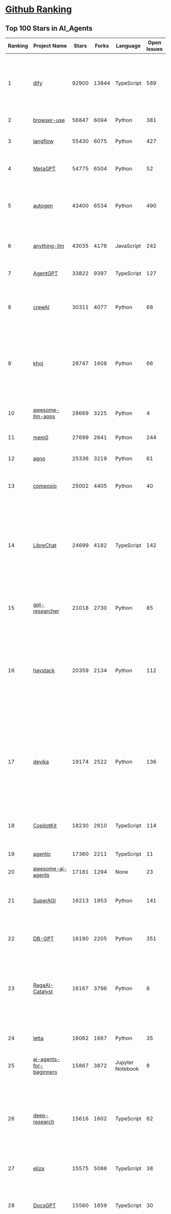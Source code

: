 [Github Ranking](../README.md)
==========

## Top 100 Stars in AI_Agents

| Ranking | Project Name | Stars | Forks | Language | Open Issues | Description | Last Commit |
| ------- | ------------ | ----- | ----- | -------- | ----------- | ----------- | ----------- |
| 1 | [dify](https://github.com/langgenius/dify) | 92900 | 13844 | TypeScript | 589 | Dify is an open-source LLM app development platform. Dify's intuitive interface combines AI workflow, RAG pipeline, agent capabilities, model management, observability features and more, letting you quickly go from prototype to production. | 2025-04-19T14:04:14Z |
| 2 | [browser-use](https://github.com/browser-use/browser-use) | 56847 | 6094 | Python | 381 | Make websites accessible for AI agents | 2025-04-18T23:55:26Z |
| 3 | [langflow](https://github.com/langflow-ai/langflow) | 55430 | 6075 | Python | 427 | Langflow is a powerful tool for building and deploying AI-powered agents and workflows. | 2025-04-19T21:07:46Z |
| 4 | [MetaGPT](https://github.com/geekan/MetaGPT) | 54775 | 6504 | Python | 52 | 🌟 The Multi-Agent Framework: First AI Software Company, Towards Natural Language Programming | 2025-03-31T07:17:13Z |
| 5 | [autogen](https://github.com/microsoft/autogen) | 43400 | 6534 | Python | 490 | A programming framework for agentic AI 🤖 PyPi: autogen-agentchat Discord: https://aka.ms/autogen-discord Office Hour: https://aka.ms/autogen-officehour | 2025-04-19T22:59:41Z |
| 6 | [anything-llm](https://github.com/Mintplex-Labs/anything-llm) | 43035 | 4176 | JavaScript | 242 | The all-in-one Desktop & Docker AI application with built-in RAG, AI agents, No-code agent builder, MCP compatibility,  and more. | 2025-04-18T23:35:38Z |
| 7 | [AgentGPT](https://github.com/reworkd/AgentGPT) | 33822 | 9397 | TypeScript | 127 | 🤖 Assemble, configure, and deploy autonomous AI Agents in your browser. | 2025-03-28T17:13:05Z |
| 8 | [crewAI](https://github.com/crewAIInc/crewAI) | 30311 | 4077 | Python | 68 | Framework for orchestrating role-playing, autonomous AI agents. By fostering collaborative intelligence, CrewAI empowers agents to work together seamlessly, tackling complex tasks. | 2025-04-19T23:16:23Z |
| 9 | [khoj](https://github.com/khoj-ai/khoj) | 28747 | 1608 | Python | 66 | Your AI second brain. Self-hostable. Get answers from the web or your docs. Build custom agents, schedule automations, do deep research. Turn any online or local LLM into your personal, autonomous AI (gpt, claude, gemini, llama, qwen, mistral). Get started - free. | 2025-04-19T13:39:26Z |
| 10 | [awesome-llm-apps](https://github.com/Shubhamsaboo/awesome-llm-apps) | 28669 | 3225 | Python | 4 | Collection of awesome LLM apps with AI Agents and RAG using OpenAI, Anthropic, Gemini and opensource models. | 2025-04-17T21:26:28Z |
| 11 | [mem0](https://github.com/mem0ai/mem0) | 27699 | 2641 | Python | 244 | The Memory layer for AI Agents | 2025-04-19T05:29:51Z |
| 12 | [agno](https://github.com/agno-agi/agno) | 25336 | 3219 | Python | 61 | Agno is a lightweight library for building Agents with memory, knowledge, tools and reasoning. | 2025-04-19T22:25:39Z |
| 13 | [composio](https://github.com/ComposioHQ/composio) | 25002 | 4405 | Python | 40 | Composio equip's your AI agents & LLMs with 100+ high-quality integrations via function calling | 2025-04-19T02:55:49Z |
| 14 | [LibreChat](https://github.com/danny-avila/LibreChat) | 24699 | 4182 | TypeScript | 142 | Enhanced ChatGPT Clone: Features Agents, DeepSeek, Anthropic, AWS, OpenAI, Assistants API, Azure, Groq, o1, GPT-4o, Mistral, OpenRouter, Vertex AI, Gemini, Artifacts, AI model switching, message search, Code Interpreter, langchain, DALL-E-3, OpenAPI Actions, Functions, Secure Multi-User Auth, Presets, open-source for self-hosting. Active project. | 2025-04-18T15:38:09Z |
| 15 | [gpt-researcher](https://github.com/assafelovic/gpt-researcher) | 21018 | 2730 | Python | 85 | LLM based autonomous agent that conducts deep local and web research on any topic and generates a long report with citations. | 2025-04-19T08:18:43Z |
| 16 | [haystack](https://github.com/deepset-ai/haystack) | 20359 | 2134 | Python | 112 | AI orchestration framework to build customizable, production-ready LLM applications. Connect components (models, vector DBs, file converters) to pipelines or agents that can interact with your data. With advanced retrieval methods, it's best suited for building RAG, question answering, semantic search or conversational agent chatbots. | 2025-04-18T08:10:09Z |
| 17 | [devika](https://github.com/stitionai/devika) | 19174 | 2522 | Python | 136 | Devika is an Agentic AI Software Engineer that can understand high-level human instructions, break them down into steps, research relevant information, and write code to achieve the given objective. Devika aims to be a competitive open-source alternative to Devin by Cognition AI. [⚠️ DEVIKA DOES NOT HAVE AN OFFICIAL WEBSITE ⚠️] | 2024-09-19T16:11:25Z |
| 18 | [CopilotKit](https://github.com/CopilotKit/CopilotKit) | 18230 | 2610 | TypeScript | 114 | React UI + elegant infrastructure for AI Copilots, AI chatbots, and in-app AI agents. The Agentic last-mile 🪁 | 2025-04-19T03:25:40Z |
| 19 | [agentic](https://github.com/transitive-bullshit/agentic) | 17360 | 2211 | TypeScript | 11 | AI agent stdlib that works with any LLM and TypeScript AI SDK. | 2025-04-16T12:44:24Z |
| 20 | [awesome-ai-agents](https://github.com/e2b-dev/awesome-ai-agents) | 17181 | 1294 | None | 23 | A list of AI autonomous agents | 2025-02-26T10:04:45Z |
| 21 | [SuperAGI](https://github.com/TransformerOptimus/SuperAGI) | 16213 | 1953 | Python | 141 | <⚡️> SuperAGI - A dev-first open source autonomous AI agent framework. Enabling developers to build, manage & run useful autonomous agents quickly and reliably. | 2025-01-22T22:14:07Z |
| 22 | [DB-GPT](https://github.com/eosphoros-ai/DB-GPT) | 16190 | 2205 | Python | 351 | AI Native Data App Development framework with AWEL(Agentic Workflow Expression Language) and Agents | 2025-04-17T04:44:51Z |
| 23 | [RagaAI-Catalyst](https://github.com/raga-ai-hub/RagaAI-Catalyst) | 16167 | 3796 | Python | 6 | Python SDK for Agent AI Observability, Monitoring and Evaluation Framework. Includes features like agent, llm and tools tracing, debugging multi-agentic system, self-hosted dashboard and advanced analytics with timeline and execution graph view  | 2025-04-17T09:12:44Z |
| 24 | [letta](https://github.com/letta-ai/letta) | 16062 | 1667 | Python | 35 | Letta (formerly MemGPT) is the stateful agents framework with memory, reasoning, and context management. | 2025-04-19T19:42:42Z |
| 25 | [ai-agents-for-beginners](https://github.com/microsoft/ai-agents-for-beginners) | 15867 | 3872 | Jupyter Notebook | 8 | 10 Lessons to Get Started Building AI Agents | 2025-04-14T11:05:25Z |
| 26 | [deep-research](https://github.com/dzhng/deep-research) | 15616 | 1602 | TypeScript | 62 | An AI-powered research assistant that performs iterative, deep research on any topic by combining search engines, web scraping, and large language models.  The goal of this repo is to provide the simplest implementation of a deep research agent - e.g. an agent that can refine its research direction overtime and deep dive into a topic. | 2025-04-12T01:37:24Z |
| 27 | [eliza](https://github.com/elizaOS/eliza) | 15575 | 5086 | TypeScript | 38 | Autonomous agents for everyone | 2025-04-19T11:42:17Z |
| 28 | [DocsGPT](https://github.com/arc53/DocsGPT) | 15560 | 1659 | TypeScript | 30 | DocsGPT is an open-source genAI tool that helps users get reliable answers from knowledge source, while avoiding hallucinations. It enables private and reliable information retrieval, with tooling and agentic system capability built in. | 2025-04-19T22:39:17Z |
| 29 | [SWE-agent](https://github.com/SWE-agent/SWE-agent) | 15488 | 1574 | Python | 32 | SWE-agent takes a GitHub issue and tries to automatically fix it, using GPT-4, or your LM of choice. It can also be employed for offensive cybersecurity or competitive coding challenges. [NeurIPS 2024]  | 2025-04-20T02:23:50Z |
| 30 | [ai-pdf-chatbot-langchain](https://github.com/mayooear/ai-pdf-chatbot-langchain) | 15377 | 3067 | TypeScript | 2 | AI PDF chatbot agent built with LangChain & LangGraph  | 2025-02-20T18:19:58Z |
| 31 | [system-prompts-and-models-of-ai-tools](https://github.com/x1xhlol/system-prompts-and-models-of-ai-tools) | 14428 | 4886 | None | 8 | FULL v0, Cursor, Manus, Same.dev, Lovable, Devin & Replit Agent System Prompts, Tools & AI Models. | 2025-04-19T13:11:18Z |
| 32 | [activepieces](https://github.com/activepieces/activepieces) | 13869 | 1785 | TypeScript | 299 | AI Agents & MCPs & AI Workflow Automation • (280+ MCP servers for AI agents) • AI Automation / AI Agent with MCPs • AI Workflows & AI Agents • MCPs for AI Agents | 2025-04-18T15:22:59Z |
| 33 | [dagger](https://github.com/dagger/dagger) | 13576 | 719 | Go | 703 | An open-source runtime for composable workflows. Great for AI agents and CI/CD. | 2025-04-20T01:47:49Z |
| 34 | [botpress](https://github.com/botpress/botpress) | 13558 | 1966 | TypeScript | 8 | The open-source hub to build & deploy GPT/LLM Agents ⚡️ | 2025-04-18T23:12:19Z |
| 35 | [ai](https://github.com/vercel/ai) | 13533 | 2096 | TypeScript | 423 | The AI Toolkit for TypeScript. From the creators of Next.js, the AI SDK is a free open-source library for building AI-powered applications and agents  | 2025-04-20T02:28:50Z |
| 36 | [screenpipe](https://github.com/mediar-ai/screenpipe) | 13472 | 973 | TypeScript | 215 | AI app store powered by 24/7 desktop history.  open source \| 100% local \| dev friendly \| 24/7 screen, mic recording | 2025-04-16T15:24:22Z |
| 37 | [web-ui](https://github.com/browser-use/web-ui) | 12282 | 2004 | Python | 226 | Run AI Agent in your browser. | 2025-04-12T14:25:33Z |
| 38 | [plandex](https://github.com/plandex-ai/plandex) | 12152 | 814 | Go | 15 | Open source AI coding agent. Designed for large projects and real world tasks. | 2025-04-17T16:06:43Z |
| 39 | [mastra](https://github.com/mastra-ai/mastra) | 12139 | 638 | TypeScript | 81 | The TypeScript AI agent framework. ⚡ Assistants, RAG, observability. Supports any LLM: GPT-4, Claude, Gemini, Llama. | 2025-04-19T17:26:52Z |
| 40 | [camel](https://github.com/camel-ai/camel) | 12001 | 1254 | Python | 332 | 🐫 CAMEL: The first and the best multi-agent framework. Finding the Scaling Law of Agents. https://www.camel-ai.org | 2025-04-20T03:22:39Z |
| 41 | [goose](https://github.com/block/goose) | 11867 | 891 | Rust | 148 | an open source, extensible AI agent that goes beyond code suggestions - install, execute, edit, and test with any LLM | 2025-04-19T06:54:35Z |
| 42 | [GenAI_Agents](https://github.com/NirDiamant/GenAI_Agents) | 11655 | 1496 | Jupyter Notebook | 0 | This repository provides tutorials and implementations for various Generative AI Agent techniques, from basic to advanced. It serves as a comprehensive guide for building intelligent, interactive AI systems. | 2025-04-19T22:09:06Z |
| 43 | [Fay](https://github.com/xszyou/Fay) | 10865 | 2010 | Python | 103 | fay是一个帮助数字人（2.5d、3d、移动、pc、网页）或大语言模型（openai兼容、deepseek）连通业务系统的agent框架。 | 2025-04-02T15:31:53Z |
| 44 | [stagehand](https://github.com/browserbase/stagehand) | 10676 | 584 | TypeScript | 69 | An AI web browsing framework focused on simplicity and extensibility. | 2025-04-19T00:07:49Z |
| 45 | [openai-agents-python](https://github.com/openai/openai-agents-python) | 9011 | 1146 | Python | 108 | A lightweight, powerful framework for multi-agent workflows | 2025-04-20T01:36:19Z |
| 46 | [pydantic-ai](https://github.com/pydantic/pydantic-ai) | 8714 | 762 | Python | 208 | Agent Framework / shim to use Pydantic with LLMs | 2025-04-19T15:14:25Z |
| 47 | [bisheng](https://github.com/dataelement/bisheng) | 8085 | 1347 | TypeScript | 88 | BISHENG is an open LLM devops platform for next generation Enterprise AI applications. Powerful and comprehensive features include: GenAI workflow, RAG, Agent, Unified model management, Evaluation, SFT, Dataset Management, Enterprise-level System Management, Observability and more. | 2025-04-19T08:39:40Z |
| 48 | [ai-engineering-hub](https://github.com/patchy631/ai-engineering-hub) | 8066 | 1378 | Jupyter Notebook | 17 | In-depth tutorials on LLMs, RAGs and real-world AI agent applications. | 2025-04-11T12:04:19Z |
| 49 | [E2B](https://github.com/e2b-dev/E2B) | 7985 | 532 | MDX | 36 | Secure open source cloud runtime for AI apps & AI agents | 2025-04-18T22:43:02Z |
| 50 | [pr-agent](https://github.com/qodo-ai/pr-agent) | 7587 | 812 | Python | 41 | 🚀 PR-Agent (Qodo Merge open-source): An AI-Powered 🤖 Tool for Automated Pull Request Analysis, Feedback, Suggestions and More! 💻🔍 | 2025-04-19T06:29:29Z |
| 51 | [WrenAI](https://github.com/Canner/WrenAI) | 7536 | 707 | TypeScript | 137 | 🤖 Open-source GenBI AI Agent that empowers data-driven teams to chat with their data to generate Text-to-SQL, charts, spreadsheets, reports, dashboards and BI. 📈📊📋🧑‍💻 | 2025-04-19T01:07:43Z |
| 52 | [Upsonic](https://github.com/Upsonic/Upsonic) | 7343 | 686 | Python | 31 | The most reliable AI agent framework that supports MCP. | 2025-04-19T21:14:30Z |
| 53 | [lab](https://github.com/google-deepmind/lab) | 7211 | 1375 | C | 60 | A customisable 3D platform for agent-based AI research | 2023-01-04T15:38:37Z |
| 54 | [adk-python](https://github.com/google/adk-python) | 7127 | 642 | Python | 92 | An open-source, code-first Python toolkit for building, evaluating, and deploying sophisticated AI agents with flexibility and control. | 2025-04-19T23:34:47Z |
| 55 | [SerpentAI](https://github.com/SerpentAI/SerpentAI) | 6870 | 796 | Python | 0 | Game Agent Framework. Helping you create AIs / Bots that learn to play any game you own! | 2022-11-07T01:59:31Z |
| 56 | [lamda](https://github.com/firerpa/lamda) | 6850 | 941 | Python | 23 | 🤖  The most powerful Android RPA framework, the next generation of mobile automation robots. | 2025-04-13T05:18:25Z |
| 57 | [BlackFriday-GPTs-Prompts](https://github.com/friuns2/BlackFriday-GPTs-Prompts) | 6567 | 1024 | None | 83 | List of free GPTs that doesn't require plus subscription  | 2024-11-08T11:03:14Z |
| 58 | [agent-zero](https://github.com/frdel/agent-zero) | 6530 | 1422 | Python | 104 | Agent Zero AI framework | 2025-04-17T19:47:17Z |
| 59 | [aichat](https://github.com/sigoden/aichat) | 6483 | 423 | Rust | 0 | All-in-one LLM CLI tool featuring Shell Assistant, Chat-REPL, RAG, AI Tools & Agents, with access to OpenAI, Claude, Gemini, Ollama, Groq, and more. | 2025-04-14T00:47:22Z |
| 60 | [street-fighter-ai](https://github.com/linyiLYi/street-fighter-ai) | 6475 | 1398 | Python | 56 | This is an AI agent for Street Fighter II Champion Edition. | 2024-05-14T22:46:22Z |
| 61 | [R2R](https://github.com/SciPhi-AI/R2R) | 6475 | 501 | Python | 76 | SoTA production-ready AI retrieval system. Agentic Retrieval-Augmented Generation (RAG) with a RESTful API. | 2025-04-18T06:34:50Z |
| 62 | [MindSearch](https://github.com/InternLM/MindSearch) | 6311 | 635 | JavaScript | 38 | 🔍 An LLM-based Multi-agent Framework of Web Search Engine (like Perplexity.ai Pro and SearchGPT) | 2025-01-08T09:34:38Z |
| 63 | [intentkit](https://github.com/crestalnetwork/intentkit) | 6163 | 656 | Python | 42 | An open and fair framework for everyone to build AI agents equipped with powerful skills. Launch your agent, improve the world, your wallet, or both! | 2025-04-19T16:29:30Z |
| 64 | [SuperPrompt](https://github.com/NeoVertex1/SuperPrompt) | 6053 | 573 | None | 9 | SuperPrompt is an attempt to engineer prompts that might help us understand AI agents. | 2024-12-01T04:13:50Z |
| 65 | [LaVague](https://github.com/lavague-ai/LaVague) | 6017 | 545 | Python | 86 | Large Action Model framework to develop AI Web Agents | 2025-01-21T13:41:48Z |
| 66 | [DevOpsGPT](https://github.com/kuafuai/DevOpsGPT) | 5891 | 719 | HTML | 16 | Multi agent system for AI-driven software development. Combine LLM with DevOps tools to convert natural language requirements into working software. Supports any development language and extends the existing code. | 2024-08-14T09:11:08Z |
| 67 | [superagent](https://github.com/superagent-ai/superagent) | 5763 | 873 | TypeScript | 56 | 🥷 Run AI-agents with an API | 2025-04-01T07:49:39Z |
| 68 | [agents](https://github.com/livekit/agents) | 5637 | 776 | Python | 224 | A powerful framework for building realtime voice AI agents 🤖🎙️📹  | 2025-04-19T22:50:04Z |
| 69 | [TEN-Agent](https://github.com/TEN-framework/TEN-Agent) | 5634 | 639 | Python | 70 | TEN Agent is a conversational voice AI agent powered by TEN, integrating Deepseek, Gemini, OpenAI, RTC, and hardware like ESP32. It enables realtime AI capabilities like  seeing, hearing, and speaking, and is fully compatible with platforms like Dify and Coze. | 2025-04-19T16:04:14Z |
| 70 | [marvin](https://github.com/PrefectHQ/marvin) | 5629 | 362 | Python | 60 | ✨ AI agents that spark joy | 2025-04-18T02:27:55Z |
| 71 | [Figma-Context-MCP](https://github.com/GLips/Figma-Context-MCP) | 5508 | 431 | TypeScript | 8 | MCP server to provide Figma layout information to AI coding agents like Cursor | 2025-04-19T22:18:11Z |
| 72 | [phoenix](https://github.com/Arize-ai/phoenix) | 5420 | 398 | Jupyter Notebook | 341 | AI Observability & Evaluation | 2025-04-20T03:15:10Z |
| 73 | [open-deep-research](https://github.com/nickscamara/open-deep-research) | 5402 | 669 | TypeScript | 35 | An open source deep research clone. AI Agent that reasons large amounts of web data extracted with Firecrawl | 2025-02-23T13:56:45Z |
| 74 | [julep](https://github.com/julep-ai/julep) | 5221 | 926 | Jupyter Notebook | 32 | Serverless AI Workflows for Data & ML Teams | 2025-04-18T11:56:25Z |
| 75 | [nanobrowser](https://github.com/nanobrowser/nanobrowser) | 5207 | 424 | TypeScript | 17 | Open-Source Chrome extension for AI-powered web automation. Run multi-agent workflows using your own LLM API key. Alternative to OpenAI Operator. | 2025-04-11T05:31:36Z |
| 76 | [superduper](https://github.com/superduper-io/superduper) | 5034 | 492 | Python | 91 | Superduper: End-to-end framework for building custom AI applications and agents. | 2025-04-19T10:19:27Z |
| 77 | [qodo-cover](https://github.com/qodo-ai/qodo-cover) | 4978 | 420 | Python | 24 | Qodo-Cover: An AI-Powered Tool for Automated Test Generation and Code Coverage Enhancement! 💻🤖🧪🐞 | 2025-04-15T18:41:08Z |
| 78 | [gaianet-node](https://github.com/GaiaNet-AI/gaianet-node) | 4939 | 289 | Shell | 36 | Install and run your own AI agent service | 2025-04-18T13:08:47Z |
| 79 | [swarms](https://github.com/kyegomez/swarms) | 4804 | 550 | Python | 15 | The Enterprise-Grade Production-Ready Multi-Agent Orchestration Framework. Website: https://swarms.ai | 2025-04-20T01:00:07Z |
| 80 | [multi-agent-orchestrator](https://github.com/awslabs/multi-agent-orchestrator) | 4724 | 391 | Python | 36 | Flexible and powerful framework for managing multiple AI agents and handling complex conversations | 2025-04-15T15:01:30Z |
| 81 | [pyspur](https://github.com/PySpur-Dev/pyspur) | 4590 | 319 | TypeScript | 19 | A visual playground for agentic workflows: Iterate over your agents 10x faster | 2025-04-07T05:00:07Z |
| 82 | [AgentVerse](https://github.com/OpenBMB/AgentVerse) | 4484 | 443 | JavaScript | 23 | 🤖 AgentVerse 🪐 is designed to facilitate the deployment of multiple LLM-based agents in various applications, which primarily provides two frameworks: task-solving and simulation | 2024-09-09T05:47:44Z |
| 83 | [Integuru](https://github.com/Integuru-AI/Integuru) | 4272 | 338 | Python | 7 | The first AI agent that builds permissionless integrations through reverse engineering platforms' internal APIs. | 2025-02-13T22:55:29Z |
| 84 | [cua](https://github.com/trycua/cua) | 4253 | 143 | Python | 30 | c/ua is the Docker Container for Computer-Use AI Agents. | 2025-04-19T07:59:44Z |
| 85 | [agentops](https://github.com/AgentOps-AI/agentops) | 4231 | 379 | Python | 89 | Python SDK for AI agent monitoring, LLM cost tracking, benchmarking, and more. Integrates with most LLMs and agent frameworks including OpenAI Agents SDK, CrewAI, Langchain, Autogen, AG2, and CamelAI | 2025-04-19T00:27:36Z |
| 86 | [steel-browser](https://github.com/steel-dev/steel-browser) | 4208 | 266 | TypeScript | 8 | 🔥 Open Source Browser API for AI Agents & Apps. Steel Browser is a batteries-included browser instance that lets you automate the web without worrying about infrastructure. | 2025-04-16T21:06:23Z |
| 87 | [ragapp](https://github.com/ragapp/ragapp) | 4194 | 475 | TypeScript | 49 | The easiest way to use Agentic RAG in any enterprise | 2025-01-22T14:23:25Z |
| 88 | [RD-Agent](https://github.com/microsoft/RD-Agent) | 4169 | 359 | Python | 22 | Research and development (R&D) is crucial for the enhancement of industrial productivity, especially in the AI era, where the core aspects of R&D are mainly focused on data and models. We are committed to automating these high-value generic R&D processes through our open source R&D automation tool RD-Agent, which lets AI drive data-driven AI. | 2025-04-19T18:41:07Z |
| 89 | [gibberlink](https://github.com/PennyroyalTea/gibberlink) | 4165 | 338 | TypeScript | 8 | Two conversational AI agents switching from English to sound-level protocol after confirming they are both AI agents | 2025-04-04T19:25:50Z |
| 90 | [Archon](https://github.com/coleam00/Archon) | 4142 | 771 | Python | 16 | Archon is an AI agent that is able to create other AI agents using an advanced agentic coding workflow and framework knowledge base to unlock a new frontier of automated agents. | 2025-04-14T03:10:57Z |
| 91 | [PraisonAI](https://github.com/MervinPraison/PraisonAI) | 4094 | 588 | Jupyter Notebook | 86 | PraisonAI is a production-ready Multi AI Agents framework, designed to create AI Agents to automate and solve problems ranging from simple tasks to complex challenges. It provides a low-code solution to streamline the building and management of multi-agent LLM systems, emphasising simplicity, customisation, and effective human-agent collaboration. | 2025-04-08T11:05:05Z |
| 92 | [graphiti](https://github.com/getzep/graphiti) | 4064 | 316 | Python | 17 | Build Real-Time Knowledge Graphs for AI Agents | 2025-04-18T17:07:31Z |
| 93 | [AIOS](https://github.com/agiresearch/AIOS) | 4058 | 499 | Python | 43 | AIOS: AI Agent Operating System | 2025-04-18T19:38:18Z |
| 94 | [micro-agent](https://github.com/BuilderIO/micro-agent) | 3960 | 343 | TypeScript | 38 | An AI agent that writes (actually useful) code for you | 2024-11-14T17:27:03Z |
| 95 | [auto-dev](https://github.com/unit-mesh/auto-dev) | 3857 | 425 | Kotlin | 7 | 🧙‍AutoDev: The AI-powered coding wizard（AI  驱动编程助手）with multilingual support 🌐, auto code generation 🏗️, and a helpful bug-slaying assistant 🐞! Customizable prompts 🎨 and a magic Auto Dev/Testing/Document/Agent  feature 🧪 included! 🚀 | 2025-04-19T06:32:43Z |
| 96 | [mcp-agent](https://github.com/lastmile-ai/mcp-agent) | 3809 | 434 | Python | 35 | Build effective agents using Model Context Protocol and simple workflow patterns | 2025-04-19T02:26:03Z |
| 97 | [cursor-tools](https://github.com/eastlondoner/cursor-tools) | 3714 | 184 | TypeScript | 31 | Give Cursor Agent an AI Team and Advanced Skills | 2025-04-18T20:54:43Z |
| 98 | [GenAI-Showcase](https://github.com/mongodb-developer/GenAI-Showcase) | 3560 | 586 | Jupyter Notebook | 4 | GenAI Cookbook | 2025-04-17T22:51:30Z |
| 99 | [casibase](https://github.com/casibase/casibase) | 3495 | 410 | Go | 30 | ⚡️AI Cloud OS: Open-source enterprise-level AI knowledge base and Manus-like agent management platform with admin UI, user management and Single-Sign-On⚡️, supports ChatGPT, Claude, DeepSeek R1, Llama, Ollama, HuggingFace, etc., chat bot demo: https://ai.casibase.com, admin UI demo: https://ai-admin.casibase.com | 2025-04-19T15:27:32Z |
| 100 | [rig](https://github.com/0xPlaygrounds/rig) | 3453 | 359 | Rust | 52 | ⚙️🦀 Build portable, modular & lightweight Fullstack Agents | 2025-04-18T21:00:43Z |

